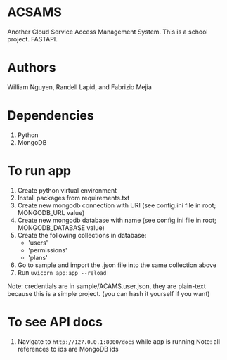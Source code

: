 # ACSAMS
Another Cloud Service Access Management System. This is a school project. FASTAPI.

# Authors
William Nguyen, Randell Lapid, and Fabrizio Mejia

# Dependencies
1. Python
2. MongoDB

# To run app
1. Create python virtual environment
2. Install packages from requirements.txt
3. Create new mongodb connection with URI (see config.ini file in root; MONGODB_URL value)
4. Create new mongodb database with name (see config.ini file in root; MONGODB_DATABASE value)
5. Create the following collections in database:
   - 'users'
   - 'permissions'
   - 'plans'
6. Go to sample and import the .json file into the same collection above
7. Run `uvicorn app:app --reload`

Note: credentials are in sample/ACAMS.user.json, they are plain-text because this is a simple project. (you can hash it yourself if you want)

# To see API docs
1. Navigate to `http://127.0.0.1:8000/docs` while app is running
Note: all references to ids are MongoDB ids
